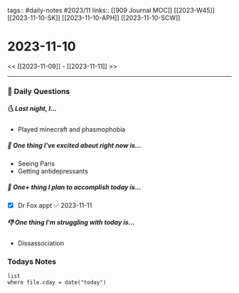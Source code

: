 tags:: #daily-notes #2023/11 
links:: [[909 Journal MOC]] [[2023-W45]] [[2023-11-10-SK]] [[2023-11-10-APH]] [[2023-11-10-SCW]]
# 2023-11-10

<< [[2023-11-09]] - [[2023-11-11]] >>

---
### 📅 Daily Questions
##### 🌜 Last night, I...
- Played minecraft and phasmophobia

##### 🙌 One thing I've excited about right now is...
- Seeing Paris
- Getting antidepressants

##### 🚀 One+ thing I plan to accomplish today is...
- [x] Dr Fox appt ✅ 2023-11-11

##### 👎 One thing I'm struggling with today is...
- Dissassociation

### Todays Notes
```dataview
list 
where file.cday = date("today")
```